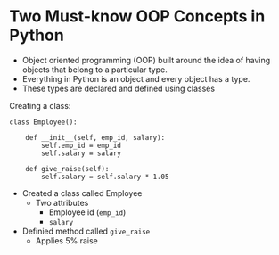 # Two Must-know OOP Concepts in Python

- Object oriented programming (OOP) built around the idea of having objects that belong to a particular type.
- Everything in Python is an object and every object has a type.
- These types are declared and defined using classes

Creating a class:

```
class Employee():

    def __init__(self, emp_id, salary):
        self.emp_id = emp_id
        self.salary = salary
    
    def give_raise(self):
        self.salary = self.salary * 1.05
```

- Created a class called Employee
  - Two attributes
    - Employee id (`emp_id`)
    - `salary`
- Definied method called `give_raise`
  - Applies 5% raise 